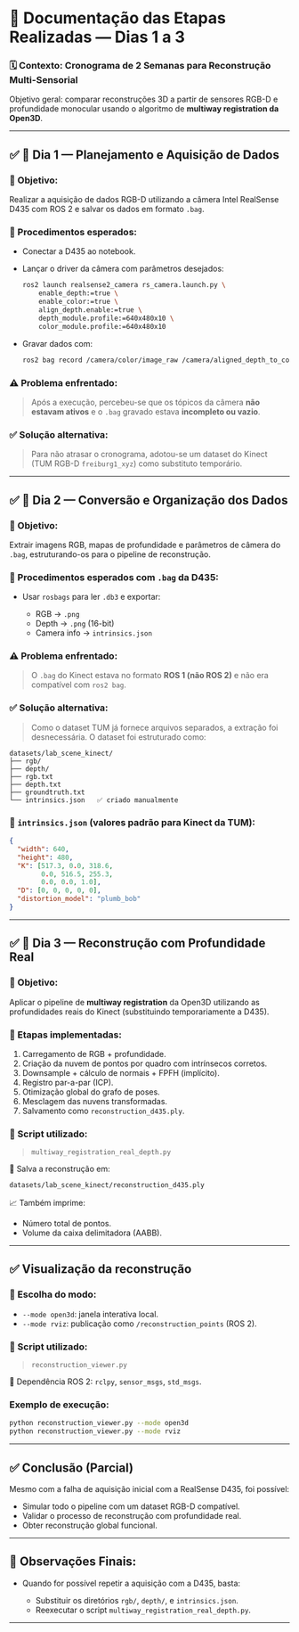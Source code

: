 # 📄 **Documentação das Etapas Realizadas — Dias 1 a 3**

### 🗓️ Contexto: Cronograma de 2 Semanas para Reconstrução Multi-Sensorial

Objetivo geral: comparar reconstruções 3D a partir de sensores RGB-D e profundidade monocular usando o algoritmo de **multiway registration da Open3D**.

---

## ✅ **🔹 Dia 1 — Planejamento e Aquisição de Dados**

### 🎯 Objetivo:

Realizar a aquisição de dados RGB-D utilizando a câmera Intel RealSense D435 com ROS 2 e salvar os dados em formato `.bag`.

### 🔧 Procedimentos esperados:

* Conectar a D435 ao notebook.
* Lançar o driver da câmera com parâmetros desejados:

  ```bash
  ros2 launch realsense2_camera rs_camera.launch.py \
      enable_depth:=true \
      enable_color:=true \
      align_depth.enable:=true \
      depth_module.profile:=640x480x10 \
      color_module.profile:=640x480x10
  ```
* Gravar dados com:

  ```bash
  ros2 bag record /camera/color/image_raw /camera/aligned_depth_to_color/image_raw /camera/color/camera_info -o datasets/lab_scene_01
  ```

### ⚠️ Problema enfrentado:

> Após a execução, percebeu-se que os tópicos da câmera **não estavam ativos** e o `.bag` gravado estava **incompleto ou vazio**.

### ✅ Solução alternativa:

> Para não atrasar o cronograma, adotou-se um dataset do Kinect (TUM RGB-D `freiburg1_xyz`) como substituto temporário.

---

## ✅ **🔹 Dia 2 — Conversão e Organização dos Dados**

### 🎯 Objetivo:

Extrair imagens RGB, mapas de profundidade e parâmetros de câmera do `.bag`, estruturando-os para o pipeline de reconstrução.

### 🔧 Procedimentos esperados com `.bag` da D435:

* Usar `rosbags` para ler `.db3` e exportar:

  * RGB → `.png`
  * Depth → `.png` (16-bit)
  * Camera info → `intrinsics.json`

### ⚠️ Problema enfrentado:

> O `.bag` do Kinect estava no formato **ROS 1 (não ROS 2)** e não era compatível com `ros2 bag`.

### ✅ Solução alternativa:

> Como o dataset TUM já fornece arquivos separados, a extração foi desnecessária. O dataset foi estruturado como:

```
datasets/lab_scene_kinect/
├── rgb/
├── depth/
├── rgb.txt
├── depth.txt
├── groundtruth.txt
└── intrinsics.json   ✅ criado manualmente
```

### 📄 `intrinsics.json` (valores padrão para Kinect da TUM):

```json
{
  "width": 640,
  "height": 480,
  "K": [517.3, 0.0, 318.6,
        0.0, 516.5, 255.3,
        0.0, 0.0, 1.0],
  "D": [0, 0, 0, 0, 0],
  "distortion_model": "plumb_bob"
}
```

---

## ✅ **🔹 Dia 3 — Reconstrução com Profundidade Real**

### 🎯 Objetivo:

Aplicar o pipeline de **multiway registration** da Open3D utilizando as profundidades reais do Kinect (substituindo temporariamente a D435).

### 🧠 Etapas implementadas:

1. Carregamento de RGB + profundidade.
2. Criação da nuvem de pontos por quadro com intrínsecos corretos.
3. Downsample + cálculo de normais + FPFH (implícito).
4. Registro par-a-par (ICP).
5. Otimização global do grafo de poses.
6. Mesclagem das nuvens transformadas.
7. Salvamento como `reconstruction_d435.ply`.

### 🐍 Script utilizado:

> `multiway_registration_real_depth.py`

📁 Salva a reconstrução em:

```bash
datasets/lab_scene_kinect/reconstruction_d435.ply
```

📈 Também imprime:

* Número total de pontos.
* Volume da caixa delimitadora (AABB).

---

## ✅ Visualização da reconstrução

### 🧭 Escolha do modo:

* `--mode open3d`: janela interativa local.
* `--mode rviz`: publicação como `/reconstruction_points` (ROS 2).

### 🐍 Script utilizado:

> `reconstruction_viewer.py`

🔧 Dependência ROS 2: `rclpy`, `sensor_msgs`, `std_msgs`.

### Exemplo de execução:

```bash
python reconstruction_viewer.py --mode open3d
python reconstruction_viewer.py --mode rviz
```

---

## ✅ Conclusão (Parcial)

Mesmo com a falha de aquisição inicial com a RealSense D435, foi possível:

* Simular todo o pipeline com um dataset RGB-D compatível.
* Validar o processo de reconstrução com profundidade real.
* Obter reconstrução global funcional.

---

## 📝 Observações Finais:

* Quando for possível repetir a aquisição com a D435, basta:

  * Substituir os diretórios `rgb/`, `depth/`, e `intrinsics.json`.
  * Reexecutar o script `multiway_registration_real_depth.py`.

---